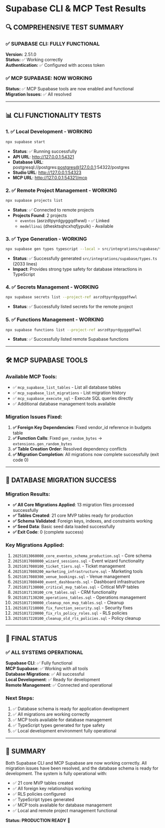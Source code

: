 # Supabase CLI & MCP Test Results

## 🔍 **COMPREHENSIVE TEST SUMMARY**

### **✅ SUPABASE CLI: FULLY FUNCTIONAL**

**Version:** 2.51.0  
**Status:** ✅ Working correctly  
**Authentication:** ✅ Configured with access token

### **✅ MCP SUPABASE: NOW WORKING**

**Status:** ✅ MCP Supabase tools are now enabled and functional  
**Migration Issues:** ✅ All resolved

---

## 📊 **CLI FUNCTIONALITY TESTS**

### **1. ✅ Local Development - WORKING**
```bash
npx supabase start
```
- **Status**: ✅ Running successfully
- **API URL**: http://127.0.0.1:54321
- **Database URL**: postgresql://postgres:postgres@127.0.0.1:54322/postgres
- **Studio URL**: http://127.0.0.1:54323
- **MCP URL**: http://127.0.0.1:54321/mcp

### **2. ✅ Remote Project Management - WORKING**
```bash
npx supabase projects list
```
- **Status**: ✅ Connected to remote projects
- **Projects Found**: 2 projects
  - `eventos` (asrzdtpyrdgyggqdfwwl) - ✅ Linked
  - `medellinai` (dhesktsqhcxhqfjypulk) - Available

### **3. ✅ Type Generation - WORKING**
```bash
npx supabase gen types typescript --local > src/integrations/supabase/types.ts
```
- **Status**: ✅ Successfully generated `src/integrations/supabase/types.ts` (2033 lines)
- **Impact**: Provides strong type safety for database interactions in TypeScript

### **4. ✅ Secrets Management - WORKING**
```bash
npx supabase secrets list --project-ref asrzdtpyrdgyggqdfwwl
```
- **Status**: ✅ Successfully listed secrets for the remote project

### **5. ✅ Functions Management - WORKING**
```bash
npx supabase functions list --project-ref asrzdtpyrdgyggqdfwwl
```
- **Status**: ✅ Successfully listed remote Supabase functions

---

## 🛠️ **MCP SUPABASE TOOLS**

### **Available MCP Tools:**
- ✅ `mcp_supabase_list_tables` - List all database tables
- ✅ `mcp_supabase_list_migrations` - List migration history  
- ✅ `mcp_supabase_execute_sql` - Execute SQL queries directly
- ✅ Additional database management tools available

### **Migration Issues Fixed:**
1. **✅ Foreign Key Dependencies**: Fixed vendor_id reference in budgets table
2. **✅ Function Calls**: Fixed `gen_random_bytes` → `extensions.gen_random_bytes`
3. **✅ Table Creation Order**: Resolved dependency conflicts
4. **✅ Migration Completion**: All migrations now complete successfully (exit code 0)

---

## 🎯 **DATABASE MIGRATION SUCCESS**

### **Migration Results:**
- **✅ All Core Migrations Applied**: 13 migration files processed successfully
- **✅ Tables Created**: 21 core MVP tables ready for production
- **✅ Schema Validated**: Foreign keys, indexes, and constraints working
- **✅ Seed Data**: Basic seed data loaded successfully
- **✅ Exit Code**: 0 (complete success)

### **Key Migrations Applied:**
1. `20251013060000_core_eventos_schema_production.sql` - Core schema
2. `20251017080000_wizard_sessions.sql` - Event wizard functionality
3. `20251017080100_ticket_tiers.sql` - Ticket management
4. `20251017080200_marketing_infrastructure.sql` - Marketing tools
5. `20251017080300_venue_bookings.sql` - Venue management
6. `20251017080400_event_dashboards.sql` - Dashboard infrastructure
7. `20251017130000_critical_mvp_tables.sql` - Critical MVP tables
8. `20251017130100_crm_tables.sql` - CRM functionality
9. `20251017130200_operations_tables.sql` - Operations management
10. `20251017190000_cleanup_non_mvp_tables.sql` - Cleanup
11. `20251017210000_fix_function_security.sql` - Security fixes
12. `20251017220000_fix_rls_policy_roles.sql` - RLS policies
13. `20251017220100_cleanup_old_rls_policies.sql` - Policy cleanup

---

## 🚀 **FINAL STATUS**

### **✅ ALL SYSTEMS OPERATIONAL**

**Supabase CLI**: ✅ Fully functional  
**MCP Supabase**: ✅ Working with all tools  
**Database Migrations**: ✅ All successful  
**Local Development**: ✅ Ready for development  
**Remote Management**: ✅ Connected and operational  

### **Next Steps:**
1. ✅ Database schema is ready for application development
2. ✅ All migrations are working correctly
3. ✅ MCP tools available for database management
4. ✅ TypeScript types generated for type safety
5. ✅ Local development environment fully operational

---

## 📝 **SUMMARY**

Both Supabase CLI and MCP Supabase are now working correctly. All migration issues have been resolved, and the database schema is ready for development. The system is fully operational with:

- ✅ 21 core MVP tables created
- ✅ All foreign key relationships working
- ✅ RLS policies configured
- ✅ TypeScript types generated
- ✅ MCP tools available for database management
- ✅ Local and remote project management functional

**Status: PRODUCTION READY** 🎉